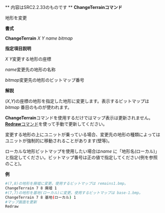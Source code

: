 ** 内容はSRC2.2.33のものです **
**ChangeTerrainコマンド**

地形を変更

**書式**

**ChangeTerrain** *X Y name bitmap*

**指定項目説明**

*X Y*変更する地形の座標

*name*変更先の地形の名称

*bitmap*変更先の地形のビットマップ番号

**解説**

(*X*,*Y*)の座標の地形を指定した地形に変更します。表示するビットマップは*bitmap* 番目のものが使われます。

**ChangeTerrain**コマンドを使用するだけではマップ表示は更新されません。[**Redraw**コマンド](Redrawコマンド.md)を使って手動で更新してください。

変更する地形の上にユニットが乗っている場合、変更先の地形の種類によってはユニットが強制的に移動されることがあります(壁等)。

ローカルな地形ビットマップを使用したい場合は*name* に「地形名(ローカル)」と指定してください。ビットマップ番号は正の値で指定してください(例を参照のこと)。

**例**
```sh
#(7,8)の地形を廃墟に変更。使用するビットマップは remains1.bmp。
ChangeTerrain 7 8 廃墟 1
#(7,7)の地形を基地(ローカル)に変更。使用するビットマップは base-1.bmp。
ChangeTerrain 7 8 基地(ローカル) 1
#マップ画面を更新
Redraw
```

